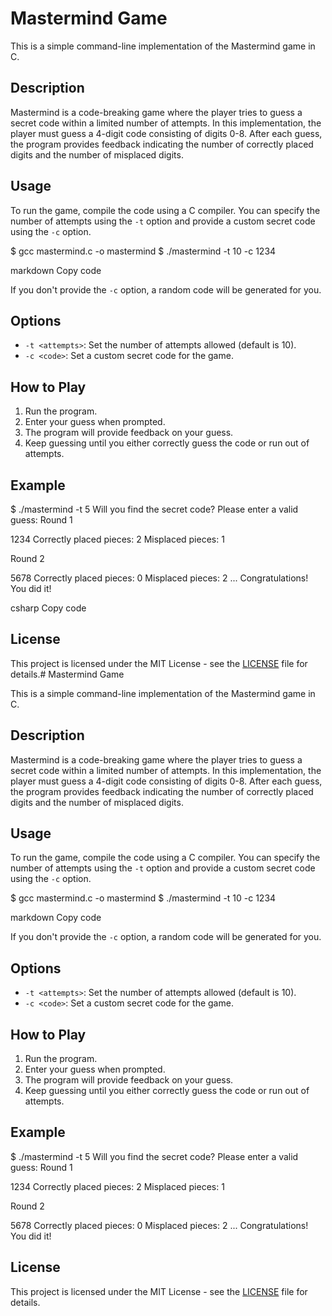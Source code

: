 # Mastermind Game

This is a simple command-line implementation of the Mastermind game in C.

## Description

Mastermind is a code-breaking game where the player tries to guess a secret code within a limited number of attempts. In this implementation, the player must guess a 4-digit code consisting of digits 0-8. After each guess, the program provides feedback indicating the number of correctly placed digits and the number of misplaced digits.

## Usage

To run the game, compile the code using a C compiler. You can specify the number of attempts using the `-t` option and provide a custom secret code using the `-c` option.

$ gcc mastermind.c -o mastermind
$ ./mastermind -t 10 -c 1234

markdown
Copy code

If you don't provide the `-c` option, a random code will be generated for you.

## Options

- `-t <attempts>`: Set the number of attempts allowed (default is 10).
- `-c <code>`: Set a custom secret code for the game.

## How to Play

1. Run the program.
2. Enter your guess when prompted.
3. The program will provide feedback on your guess.
4. Keep guessing until you either correctly guess the code or run out of attempts.

## Example

$ ./mastermind -t 5
Will you find the secret code?
Please enter a valid guess:
Round 1

1234
Correctly placed pieces: 2
Misplaced pieces: 1

Round 2

5678
Correctly placed pieces: 0
Misplaced pieces: 2
...
Congratulations! You did it!

csharp
Copy code

## License

This project is licensed under the MIT License - see the [LICENSE](LICENSE) file for details.# Mastermind Game

This is a simple command-line implementation of the Mastermind game in C.

## Description

Mastermind is a code-breaking game where the player tries to guess a secret code within a limited number of attempts. In this implementation, the player must guess a 4-digit code consisting of digits 0-8. After each guess, the program provides feedback indicating the number of correctly placed digits and the number of misplaced digits.

## Usage

To run the game, compile the code using a C compiler. You can specify the number of attempts using the `-t` option and provide a custom secret code using the `-c` option.

$ gcc mastermind.c -o mastermind
$ ./mastermind -t 10 -c 1234

markdown
Copy code

If you don't provide the `-c` option, a random code will be generated for you.

## Options

- `-t <attempts>`: Set the number of attempts allowed (default is 10).
- `-c <code>`: Set a custom secret code for the game.

## How to Play

1. Run the program.
2. Enter your guess when prompted.
3. The program will provide feedback on your guess.
4. Keep guessing until you either correctly guess the code or run out of attempts.

## Example

$ ./mastermind -t 5
Will you find the secret code?
Please enter a valid guess:
Round 1

1234
Correctly placed pieces: 2
Misplaced pieces: 1

Round 2

5678
Correctly placed pieces: 0
Misplaced pieces: 2
...
Congratulations! You did it!



## License

This project is licensed under the MIT License - see the [LICENSE](LICENSE) file for details.